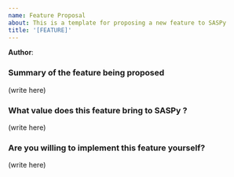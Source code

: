 ```yaml
---
name: Feature Proposal
about: This is a template for proposing a new feature to SASPy
title: '[FEATURE]'
---
```


**Author**:

### Summary of the feature being proposed
(write here)

### What value does this feature bring to SASPy ?
(write here)
### Are you willing to implement this feature yourself?
(write here)
